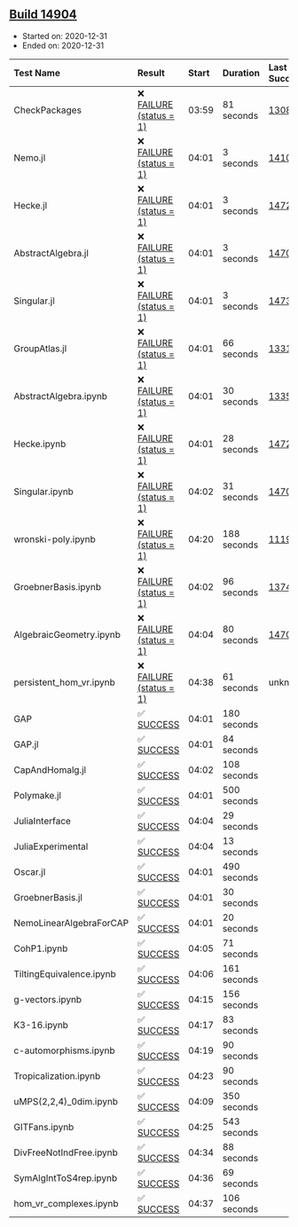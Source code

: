 ## [Build 14904](https://oscarci.mathematik.uni-kl.de/job/oscar/14904/)

* Started on: 2020-12-31
* Ended on: 2020-12-31

| Test Name    | Result | Start | Duration | Last Success | First Failure |
|:-------------|:-------|:------|:---------|:-------------|:--------------|
| CheckPackages | ❌ [FAILURE (status = 1)](https://oscarci.mathematik.uni-kl.de/job/oscar/14904/artifact/logs/build-14904/CheckPackages.log) | 03:59 | 81 seconds | [13085](https://oscarci.mathematik.uni-kl.de/job/oscar/13085/) | [13086](https://oscarci.mathematik.uni-kl.de/job/oscar/13086/) |
| Nemo.jl | ❌ [FAILURE (status = 1)](https://oscarci.mathematik.uni-kl.de/job/oscar/14904/artifact/logs/build-14904/Nemo.jl.log) | 04:01 | 3 seconds | [14101](https://oscarci.mathematik.uni-kl.de/job/oscar/14101/) | [14102](https://oscarci.mathematik.uni-kl.de/job/oscar/14102/) |
| Hecke.jl | ❌ [FAILURE (status = 1)](https://oscarci.mathematik.uni-kl.de/job/oscar/14904/artifact/logs/build-14904/Hecke.jl.log) | 04:01 | 3 seconds | [14723](https://oscarci.mathematik.uni-kl.de/job/oscar/14723/) | [14724](https://oscarci.mathematik.uni-kl.de/job/oscar/14724/) |
| AbstractAlgebra.jl | ❌ [FAILURE (status = 1)](https://oscarci.mathematik.uni-kl.de/job/oscar/14904/artifact/logs/build-14904/AbstractAlgebra.jl.log) | 04:01 | 3 seconds | [14701](https://oscarci.mathematik.uni-kl.de/job/oscar/14701/) | [14702](https://oscarci.mathematik.uni-kl.de/job/oscar/14702/) |
| Singular.jl | ❌ [FAILURE (status = 1)](https://oscarci.mathematik.uni-kl.de/job/oscar/14904/artifact/logs/build-14904/Singular.jl.log) | 04:01 | 3 seconds | [14732](https://oscarci.mathematik.uni-kl.de/job/oscar/14732/) | [14733](https://oscarci.mathematik.uni-kl.de/job/oscar/14733/) |
| GroupAtlas.jl | ❌ [FAILURE (status = 1)](https://oscarci.mathematik.uni-kl.de/job/oscar/14904/artifact/logs/build-14904/GroupAtlas.jl.log) | 04:01 | 66 seconds | [13311](https://oscarci.mathematik.uni-kl.de/job/oscar/13311/) | [13312](https://oscarci.mathematik.uni-kl.de/job/oscar/13312/) |
| AbstractAlgebra.ipynb | ❌ [FAILURE (status = 1)](https://oscarci.mathematik.uni-kl.de/job/oscar/14904/artifact/logs/build-14904/AbstractAlgebra.ipynb.log) | 04:01 | 30 seconds | [13355](https://oscarci.mathematik.uni-kl.de/job/oscar/13355/) | [13356](https://oscarci.mathematik.uni-kl.de/job/oscar/13356/) |
| Hecke.ipynb | ❌ [FAILURE (status = 1)](https://oscarci.mathematik.uni-kl.de/job/oscar/14904/artifact/logs/build-14904/Hecke.ipynb.log) | 04:01 | 28 seconds | [14723](https://oscarci.mathematik.uni-kl.de/job/oscar/14723/) | [14724](https://oscarci.mathematik.uni-kl.de/job/oscar/14724/) |
| Singular.ipynb | ❌ [FAILURE (status = 1)](https://oscarci.mathematik.uni-kl.de/job/oscar/14904/artifact/logs/build-14904/Singular.ipynb.log) | 04:02 | 31 seconds | [14701](https://oscarci.mathematik.uni-kl.de/job/oscar/14701/) | [14702](https://oscarci.mathematik.uni-kl.de/job/oscar/14702/) |
| wronski-poly.ipynb | ❌ [FAILURE (status = 1)](https://oscarci.mathematik.uni-kl.de/job/oscar/14904/artifact/logs/build-14904/wronski-poly.ipynb.log) | 04:20 | 188 seconds | [11192](https://oscarci.mathematik.uni-kl.de/job/oscar/11192/) | [11193](https://oscarci.mathematik.uni-kl.de/job/oscar/11193/) |
| GroebnerBasis.ipynb | ❌ [FAILURE (status = 1)](https://oscarci.mathematik.uni-kl.de/job/oscar/14904/artifact/logs/build-14904/GroebnerBasis.ipynb.log) | 04:02 | 96 seconds | [13748](https://oscarci.mathematik.uni-kl.de/job/oscar/13748/) | [13749](https://oscarci.mathematik.uni-kl.de/job/oscar/13749/) |
| AlgebraicGeometry.ipynb | ❌ [FAILURE (status = 1)](https://oscarci.mathematik.uni-kl.de/job/oscar/14904/artifact/logs/build-14904/AlgebraicGeometry.ipynb.log) | 04:04 | 80 seconds | [14701](https://oscarci.mathematik.uni-kl.de/job/oscar/14701/) | [14702](https://oscarci.mathematik.uni-kl.de/job/oscar/14702/) |
| persistent_hom_vr.ipynb | ❌ [FAILURE (status = 1)](https://oscarci.mathematik.uni-kl.de/job/oscar/14904/artifact/logs/build-14904/persistent_hom_vr.ipynb.log) | 04:38 | 61 seconds | unknown | unknown |
| GAP | ✅ [SUCCESS](https://oscarci.mathematik.uni-kl.de/job/oscar/14904/artifact/logs/build-14904/GAP.log) | 04:01 | 180 seconds |  |  |
| GAP.jl | ✅ [SUCCESS](https://oscarci.mathematik.uni-kl.de/job/oscar/14904/artifact/logs/build-14904/GAP.jl.log) | 04:01 | 84 seconds |  |  |
| CapAndHomalg.jl | ✅ [SUCCESS](https://oscarci.mathematik.uni-kl.de/job/oscar/14904/artifact/logs/build-14904/CapAndHomalg.jl.log) | 04:02 | 108 seconds |  |  |
| Polymake.jl | ✅ [SUCCESS](https://oscarci.mathematik.uni-kl.de/job/oscar/14904/artifact/logs/build-14904/Polymake.jl.log) | 04:01 | 500 seconds |  |  |
| JuliaInterface | ✅ [SUCCESS](https://oscarci.mathematik.uni-kl.de/job/oscar/14904/artifact/logs/build-14904/JuliaInterface.log) | 04:04 | 29 seconds |  |  |
| JuliaExperimental | ✅ [SUCCESS](https://oscarci.mathematik.uni-kl.de/job/oscar/14904/artifact/logs/build-14904/JuliaExperimental.log) | 04:04 | 13 seconds |  |  |
| Oscar.jl | ✅ [SUCCESS](https://oscarci.mathematik.uni-kl.de/job/oscar/14904/artifact/logs/build-14904/Oscar.jl.log) | 04:01 | 490 seconds |  |  |
| GroebnerBasis.jl | ✅ [SUCCESS](https://oscarci.mathematik.uni-kl.de/job/oscar/14904/artifact/logs/build-14904/GroebnerBasis.jl.log) | 04:01 | 30 seconds |  |  |
| NemoLinearAlgebraForCAP | ✅ [SUCCESS](https://oscarci.mathematik.uni-kl.de/job/oscar/14904/artifact/logs/build-14904/NemoLinearAlgebraForCAP.log) | 04:01 | 20 seconds |  |  |
| CohP1.ipynb | ✅ [SUCCESS](https://oscarci.mathematik.uni-kl.de/job/oscar/14904/artifact/logs/build-14904/CohP1.ipynb.log) | 04:05 | 71 seconds |  |  |
| TiltingEquivalence.ipynb | ✅ [SUCCESS](https://oscarci.mathematik.uni-kl.de/job/oscar/14904/artifact/logs/build-14904/TiltingEquivalence.ipynb.log) | 04:06 | 161 seconds |  |  |
| g-vectors.ipynb | ✅ [SUCCESS](https://oscarci.mathematik.uni-kl.de/job/oscar/14904/artifact/logs/build-14904/g-vectors.ipynb.log) | 04:15 | 156 seconds |  |  |
| K3-16.ipynb | ✅ [SUCCESS](https://oscarci.mathematik.uni-kl.de/job/oscar/14904/artifact/logs/build-14904/K3-16.ipynb.log) | 04:17 | 83 seconds |  |  |
| c-automorphisms.ipynb | ✅ [SUCCESS](https://oscarci.mathematik.uni-kl.de/job/oscar/14904/artifact/logs/build-14904/c-automorphisms.ipynb.log) | 04:19 | 90 seconds |  |  |
| Tropicalization.ipynb | ✅ [SUCCESS](https://oscarci.mathematik.uni-kl.de/job/oscar/14904/artifact/logs/build-14904/Tropicalization.ipynb.log) | 04:23 | 90 seconds |  |  |
| uMPS(2,2,4)_0dim.ipynb | ✅ [SUCCESS](https://oscarci.mathematik.uni-kl.de/job/oscar/14904/artifact/logs/build-14904/uMPS-2-2-4-_0dim.ipynb.log) | 04:09 | 350 seconds |  |  |
| GITFans.ipynb | ✅ [SUCCESS](https://oscarci.mathematik.uni-kl.de/job/oscar/14904/artifact/logs/build-14904/GITFans.ipynb.log) | 04:25 | 543 seconds |  |  |
| DivFreeNotIndFree.ipynb | ✅ [SUCCESS](https://oscarci.mathematik.uni-kl.de/job/oscar/14904/artifact/logs/build-14904/DivFreeNotIndFree.ipynb.log) | 04:34 | 88 seconds |  |  |
| SymAlgIntToS4rep.ipynb | ✅ [SUCCESS](https://oscarci.mathematik.uni-kl.de/job/oscar/14904/artifact/logs/build-14904/SymAlgIntToS4rep.ipynb.log) | 04:36 | 69 seconds |  |  |
| hom_vr_complexes.ipynb | ✅ [SUCCESS](https://oscarci.mathematik.uni-kl.de/job/oscar/14904/artifact/logs/build-14904/hom_vr_complexes.ipynb.log) | 04:37 | 106 seconds |  |  |
